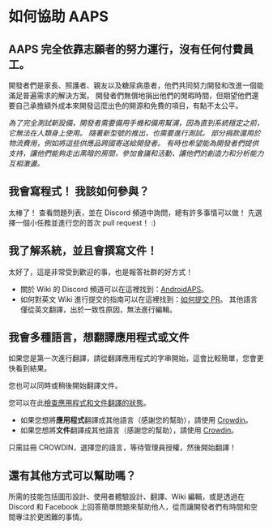 # 如何協助 AAPS

## AAPS 完全依靠志願者的努力運行，沒有任何付費員工。

開發者們是家長、照護者、親友以及糖尿病患者，他們共同努力開發和改進一個能滿足普遍需求的解決方案。 開發者們無償地捐出他們的閒暇時間，但期望他們還要自己承擔額外成本來開發這麼出色的開源和免費的項目，有點不太公平。

*為了完全測試新設備，開發者需要備用手機和備用幫浦，因為直到系統穩定之前，它無法在人類身上使用。 隨著新型號的推出，也需要進行測試。 部分捐款還用於物流費用，例如將這些供應品跨國寄送給開發者。 有時也希望能為開發者們提供支持，讓他們能夠走出黑暗的房間，參加會議和活動，讓他們的創造力和分析能力互相激盪。*

## 我會寫程式！ 我該如何參與？

太棒了！ 查看問題列表，並在 Discord 頻道中詢問，總有許多事情可以做！ 先選擇一個小任務並進行您的首次 pull request！ :)

## 我了解系統，並且會撰寫文件！

太好了，這是非常受到歡迎的事，也是報答社群的好方式！

* 關於 Wiki 的 Discord 頻道可以在這裡找到：[AndroidAPS](https://discord.gg/4fQUWHZ4Mw)。 
* 如何對英文 Wiki 進行提交的指南可以在這裡找到：[如何提交 PR](../make-a-PR.md)。 其他語言僅從英文翻譯，出於一致性原因，無法進行編輯。

## 我會多種語言，想翻譯應用程式或文件

如果您是第一次進行翻譯，請從翻譯應用程式的字串開始，這會比較簡單，您會更快看到結果。

您也可以同時或稍後開始翻譯文件。

您可以在此[檢查應用程式和文件翻譯的狀態](../Administration/stateTranslations.md)。

* 如果您想將**應用程式**翻譯成其他語言（感謝您的幫助），請使用 [Crowdin](https://crowdin.com/project/androidaps)。
* 如果您想將**文件**翻譯成其他語言（感謝您的幫助），請使用 [Crowdin](https://crowdin.com/project/androidapsdocs)。 

只需註冊 CROWDIN，選擇您的語言，等待管理員授權，然後開始翻譯！

## 還有其他方式可以幫助嗎？

所需的技能包括圖形設計、使用者體驗設計、翻譯、Wiki 編輯，或是透過在 Discord 和 Facebook 上回答簡單問題來幫助他人，從而讓開發者們有時間和空間專注於更困難的事情。